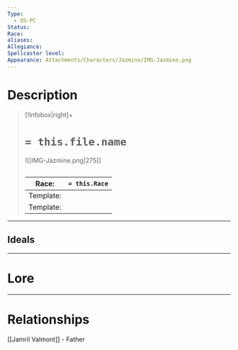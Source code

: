 ```yaml
---
Type:
  - OS-PC
Status:
Race:
aliases:
Allegiance:
Spellcaster level:
Appearance: Attachments/Characters/Jazmine/IMG-Jazmine.png
---
```

# Description
> [!Infobox|right]+
> # `= this.file.name`
> ![[IMG-Jazmine.png|275]]
> ## 
> | Race: |  `= this.Race` |
> | ---- | ---- |
> | Template: |  |
> | Template: |  |

---

## Ideals
---

# Lore
---



# Relationships
[[Jamril Valmont]] - Father
